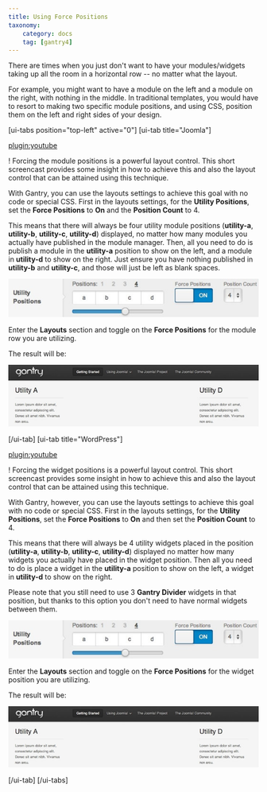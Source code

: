 ```yaml
---
title: Using Force Positions
taxonomy:
    category: docs
    tag: [gantry4]
---
```


There are times when you just don't want to have your modules/widgets taking up all the room in a horizontal row -- no matter what the layout. 

For example, you might want to have a module on the left and a module on the right, with nothing in the middle. In traditional templates, you would have to resort to making two specific module positions, and using CSS, position them on the left and right sides of your design.

[ui-tabs position="top-left" active="0"]
[ui-tab title="Joomla"]

[plugin:youtube](https://www.youtube.com/watch?v=Lfl4nQnduvo)

! Forcing the module positions is a powerful layout control. This short screencast provides some insight in how to achieve this and also the layout control that can be attained using this technique.

With Gantry, you can use the layouts settings to achieve this goal with no code or special CSS. First in the layouts settings, for the **Utility Positions**, set the **Force Positions** to **On** and the **Position Count** to 4.

This means that there will always be four utility module positions (**utility-a**, **utility-b**, **utility-c**, **utility-d**) displayed, no matter how many modules you actually have published in the module manager. Then, all you need to do is publish a module in the **utility-a** position to show on the left, and a module in **utility-d** to show on the right. Just ensure you have nothing published in **utility-b** and **utility-c**, and those will just be left as blank spaces.

![](force-positions1.jpg?classes=shadow,border) 

Enter the **Layouts** section and toggle on the **Force Positions** for the module row you are utilizing.

The result will be:

![](force-positions2.jpg?classes=shadow,border) 

[/ui-tab]
[ui-tab title="WordPress"]

[plugin:youtube](https://www.youtube.com/watch?v=ulsy2fkpyfA)

! Forcing the widget positions is a powerful layout control. This short screencast provides some insight in how to achieve this and also the layout control that can be attained using this technique.

With Gantry, however, you can use the layouts settings to achieve this goal with no code or special CSS. First in the layouts settings, for the **Utility Positions**, set the **Force Positions** to **On** and then set the **Position Count** to 4.

This means that there will always be 4 utility widgets placed in the position (**utility-a**, **utility-b**, **utility-c**, **utility-d**) displayed no matter how many widgets you actually have placed in the widget position. Then all you need to do is place a widget in the **utility-a** position to show on the left, a widget in **utility-d** to show on the right. 

Please note that you still need to use 3 **Gantry Divider** widgets in that position, but thanks to this option you don't need to have normal widgets between them.

![](force-positions1.jpg?classes=shadow,border) 

Enter the **Layouts** section and toggle on the **Force Positions** for the widget position you are utilizing.


The result will be:

![](force-positions2.jpg?classes=shadow,border) 

[/ui-tab]
[/ui-tabs]


